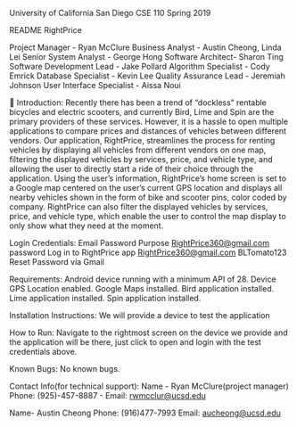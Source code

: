 University of California San Diego 
CSE 110 Spring 2019 









README
RightPrice


Project Manager - Ryan McClure
Business Analyst - Austin Cheong, Linda Lei
Senior System Analyst - George Hong
Software Architect-  Sharon Ting
Software Development Lead - Jake Pollard
Algorithm Specialist - Cody Emrick
Database Specialist - Kevin Lee
Quality Assurance Lead - Jeremiah Johnson
User Interface Specialist - Aissa Noui


Introduction:
Recently there has been a trend of “dockless” rentable bicycles and electric scooters, and currently Bird, Lime and Spin are the primary providers of these services. However, it is a hassle to open multiple applications to compare prices and distances of vehicles between different vendors. Our application, RightPrice, streamlines the process for renting vehicles by displaying all vehicles from different vendors on one map, filtering the displayed vehicles by services, price, and vehicle type, and allowing the user to directly start a ride of their choice through the application. Using the user’s information, RightPrice’s home screen is set to a Google map centered on the user’s current GPS location and displays all nearby vehicles shown in the form of bike and scooter pins, color coded by company. RightPrice can also filter the displayed vehicles by services, price, and vehicle type, which enable the user to control the map display to only show what they need at the moment. 

Login Credentials:
Email
Password
Purpose
RightPrice360@gmail.com
password
Log in to RightPrice app
RightPrice360@gmail.com
BLTomato123
Reset Password via Gmail

Requirements:
Android device running with a minimum API of 28.
Device GPS Location enabled.
Google Maps installed.
Bird application installed.
Lime application installed. 
Spin application installed.

Installation Instructions:
We will provide a device to test the application

How to Run:
Navigate to the rightmost screen on the device we provide and the application will be there, just click to open and login with the test credentials above.

Known Bugs:
No known bugs.

Contact Info(for technical support):
Name - Ryan McClure(project manager)
Phone: (925)-457-8887
      -	Email: rwmcclur@ucsd.edu

Name- Austin Cheong
Phone: (916)477-7993
Email: aucheong@ucsd.edu



